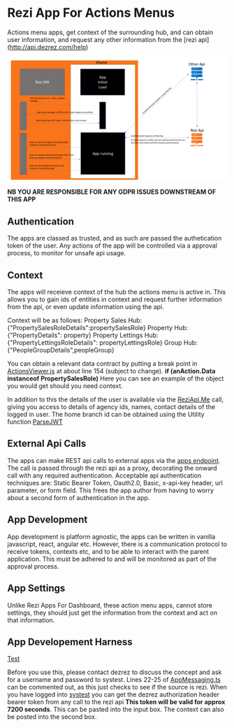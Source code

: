 # Rezi App For Actions Menus

Actions menu apps, get context of the surrounding hub, and can obtain user information, and request any other information from the [rezi api] (http://api.dezrez.com/help)

![App Flow](AppFlow.png)

**NB YOU ARE RESPONSIBLE FOR ANY GDPR ISSUES DOWNSTREAM OF THIS APP**

## Authentication

The apps are classed as trusted, and as such are passed the authetication token of the user. Any actions of the app will be controlled via a approval process, to monitor for unsafe api usage.

## Context

The apps will receieve context of the hub the actions menu is active in. This allows you to gain ids of entities in context and request further information from the api, or even update information using the api. 

Context will be as follows:
Property Sales Hub: {"PropertySalesRoleDetails":propertySalesRole}
Property Hub: {"PropertyDetails": property}
Property Lettings Hub: {"PropertyLettingsRoleDetails": propertyLettingsRole}
Group Hub: {"PeopleGroupDetails",peopleGroup}

You can obtain a relevant data contract by putting a break point in [ActionsViewer.js](https://rezi-web-systest.dezrez.com/App/widgets/ActionsViewer.js) at about line 154 (subject to change). **if (anAction.Data instanceof PropertySalesRole)** Here you can see an example of the object you would get should you need context.

In addition to this the details of the user is available via the [ReziApi.Me](src/app/Xhr/ReziApi.ts) call, giving you access to details of agency ids, names, contact details of the logged in user. The home branch id can be obtained using the Utility function [ParseJWT](src/app/Utilities/Utils.ts)

## External Api Calls

The apps can make REST api calls to external apps via the [apps endpoint](http://api.dezrez.com/Help/Api/POST-api-app-endpoint-provider). The call is passed through the rezi api as a proxy, decorating the onward call with any required authentication. Acceptable api authentication techniques are: Static Bearer Token, Oauth2.0, Basic, x-api-key header, url parameter, or form field. This frees the app author from having to worry about a second form of authentication in the app.

## App Development

App development is platform agnostic, the apps can be written in vanilla javascript, react, angular etc. However, there is a communication protocol to receive tokens, contexts etc, and to be able to interact with the parent application. This must be adhered to and will be monitored as part of the approval process.

## App Settings

Unlike Rezi Apps For Dashboard, these action menu apps, cannot store settings, they should just get the information from the context and act on that information.

## App Developement Harness

[Test](TestApp.html)

Before you use this, please contact dezrez to discuss the concept and ask for a username and password to systest. Lines 22-25 of [AppMessaging.ts](AppMessaging.ts) can be commented out, as this just checks to see if the source is rezi. When you have logged into [systest](https://rezi-web-systest.dezrez.com/) you can get the dezrez authorization header bearer token from any call to the rezi api **This token will be valid for approx 7200 seconds**. This can be pasted into the input box. The context can also be posted into the second box.
